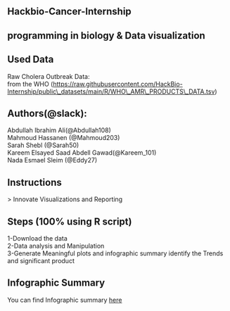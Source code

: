 ## Hackbio-Cancer-Internship

## programming in biology & Data visualization

## Used Data

Raw Cholera Outbreak Data:  
 from  the WHO (https://raw.githubusercontent.com/HackBio-Internship/public\_datasets/main/R/WHO\_AMR\_PRODUCTS\_DATA.tsv)

## Authors(@slack):

Abdullah Ibrahim Ali(@Abdullah108)  
Mahmoud Hassanen (@Mahmoud203)  
Sarah Shebl (@Sarah50)  
Kareem Elsayed Saad Abdell Gawad(@Kareem\_101)  
Nada Esmael Sleim (@Eddy27)

## Instructions

\> Innovate Visualizations and Reporting

## Steps (100% using R script)

1-Download the data   
2-Data analysis and Manipulation  
3-Generate Meaningful plots and infographic summary identify the Trends and significant product

## Infographic Summary

You can find Infographic summary [here](https://drive.google.com/file/d/1xnLhcd_LJfnsJomjtbc3gQtF7GAVvwgg/view)
